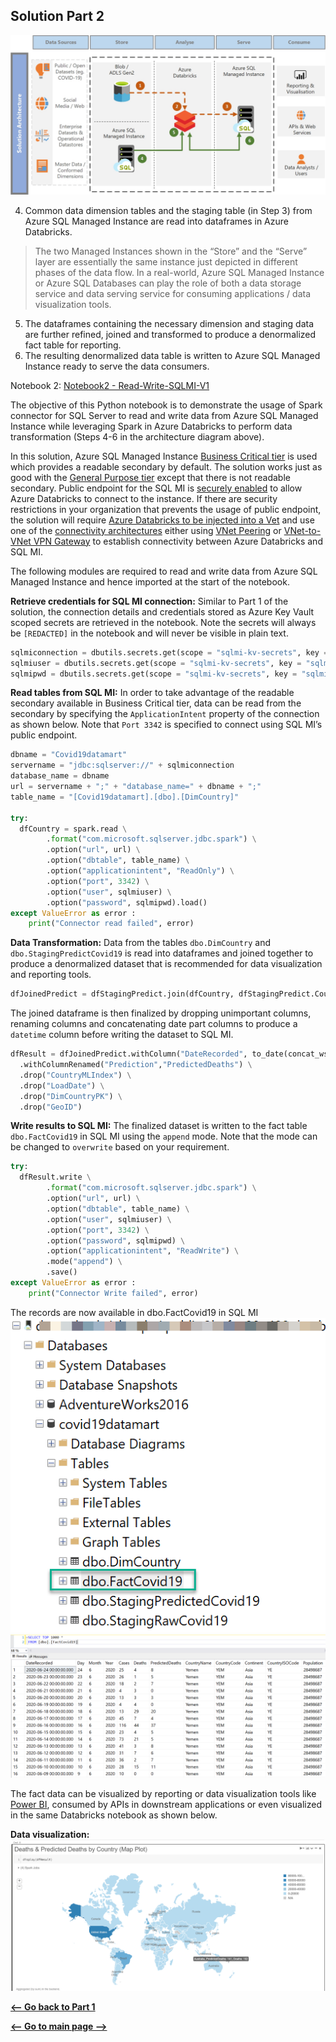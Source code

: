 ## Solution Part 2
![enter image description here](media/Solution%20Architecture%20Numbered%20.jpg)

4. Common data dimension tables and the staging table (in Step 3) from Azure SQL Managed Instance are read into dataframes in Azure Databricks.
> The two Managed Instances shown in the “Store” and the “Serve” layer are essentially the same instance just depicted in different phases of the data flow. In a real-world, Azure SQL Managed Instance or Azure SQL Databases can play the role of both a data storage service and data serving service for consuming applications / data visualization tools.
5. The dataframes containing the necessary dimension and staging data are further refined, joined and transformed to produce a denormalized fact table for reporting.
6. The resulting denormalized data table is written to Azure SQL Managed Instance ready to serve the data consumers.

Notebook 2: [Notebook2 - Read-Write-SQLMI-V1](DatabricksNotebooks/Notebook2%20-%20Read-Write-SQLMI-V1.ipynb)

The objective of this Python notebook is to demonstrate the usage of Spark connector for SQL Server to read and write data from Azure SQL Managed Instance while leveraging Spark in Azure Databricks to perform data transformation (Steps 4-6 in the architecture diagram above).

In this solution, Azure SQL Managed Instance [Business Critical tier](https://docs.microsoft.com/en-us/azure/azure-sql/managed-instance/sql-managed-instance-paas-overview#business-critical-service-tier) is used which provides a readable secondary by default. The solution works just as good with the [General Purpose tier](https://docs.microsoft.com/en-us/azure/azure-sql/managed-instance/sql-managed-instance-paas-overview#general-purpose-service-tier) except that there is not readable secondary. Public endpoint for the SQL MI is [securely enabled](https://docs.microsoft.com/en-us/azure/azure-sql/managed-instance/public-endpoint-overview) to allow Azure Databricks to connect to the instance. If there are security restrictions in your organization that prevents the usage of public endpoint, the solution will require [Azure Databricks to be injected into a Vet](https://docs.microsoft.com/en-us/azure/databricks/administration-guide/cloud-configurations/azure/vnet-inject) and use one of the [connectivity architectures](https://docs.microsoft.com/en-us/azure/azure-sql/managed-instance/connect-application-instance?view=sql-server-2017) either using [VNet Peering](https://docs.microsoft.com/en-us/azure/virtual-network/virtual-network-peering-overview) or [VNet-to-VNet VPN Gateway](https://docs.microsoft.com/en-us/azure/vpn-gateway/vpn-gateway-howto-vnet-vnet-resource-manager-portal) to establish connectivity between Azure Databricks and SQL MI.

The following modules are required to read and write data from Azure SQL Managed Instance and hence imported at the start of the notebook.

**Retrieve credentials for SQL MI connection:**
Similar to Part 1 of the solution, the connection details and credentials stored as Azure Key Vault scoped secrets are retrieved in the notebook. Note the secrets will always be `[REDACTED]` in the notebook and will never be visible in plain text.
```python
sqlmiconnection = dbutils.secrets.get(scope = "sqlmi-kv-secrets", key = "sqlmiconn")
sqlmiuser = dbutils.secrets.get(scope = "sqlmi-kv-secrets", key = "sqlmiuser")
sqlmipwd = dbutils.secrets.get(scope = "sqlmi-kv-secrets", key = "sqlmipwd")
```
**Read tables from SQL MI:**
In order to take advantage of the readable secondary available in Business Critical tier, data can be read from the secondary by specifying the `ApplicationIntent` property of the connection as shown below. Note that `Port 3342` is specified to connect using SQL MI’s public endpoint.
```python
dbname = "Covid19datamart"
servername = "jdbc:sqlserver://" + sqlmiconnection
database_name = dbname
url = servername + ";" + "database_name=" + dbname + ";"
table_name = "[Covid19datamart].[dbo].[DimCountry]"

try:
  dfCountry = spark.read \
        .format("com.microsoft.sqlserver.jdbc.spark") \
        .option("url", url) \
        .option("dbtable", table_name) \
        .option("applicationintent", "ReadOnly") \
        .option("port", 3342) \
        .option("user", sqlmiuser) \
        .option("password", sqlmipwd).load()
except ValueError as error :
    print("Connector read failed", error)
```
**Data Transformation:**
Data from the tables `dbo.DimCountry` and `dbo.StagingPredictCovid19` is read into dataframes and joined together to produce a denormalized dataset that is recommended for data visualization and reporting tools.
```python
dfJoinedPredict = dfStagingPredict.join(dfCountry, dfStagingPredict.CountryName == dfCountry.CountryName,how='left').drop(dfCountry.CountryName)
```
The joined dataframe is then finalized by dropping unimportant columns, renaming columns and concatenating date part columns to produce a `datetime` column before writing the dataset to SQL MI.
```python
dfResult = dfJoinedPredict.withColumn("DateRecorded", to_date(concat_ws("-",dfJoinedPredict.Year,dfJoinedPredict.Month,dfJoinedPredict.Day)).cast('timestamp')) \
  .withColumnRenamed("Prediction","PredictedDeaths") \
  .drop("CountryMLIndex") \
  .drop("LoadDate") \
  .drop("DimCountryPK") \
  .drop("GeoID")
```
**Write results to SQL MI:**
The finalized dataset is written to the fact table `dbo.FactCovid19` in SQL MI using the `append` mode. Note that the mode can be changed to `overwrite` based on your requirement.
```python
try:
  dfResult.write \
        .format("com.microsoft.sqlserver.jdbc.spark") \
        .option("url", url) \
        .option("dbtable", table_name) \
        .option("user", sqlmiuser) \
        .option("port", 3342) \
        .option("password", sqlmipwd) \
        .option("applicationintent", "ReadWrite") \
        .mode("append") \
        .save()
except ValueError as error :
    print("Connector Write failed", error)
```
The records are now available in dbo.FactCovid19 in SQL MI
![enter image description here](media/ssmsfactexplorer.png)
![enter image description here](media/ssmsfactselect.png)

The fact data can be visualized by reporting or data visualization tools like [Power BI](https://powerbi.microsoft.com/en-us/), consumed by APIs in downstream applications or even visualized in the same Databricks notebook as shown below.

**Data visualization:**
![enter image description here](media/map.png)

[**<-- Go back to Part 1**](Part1_README.md)

[**<-- Go to main page -->**](README.md)
